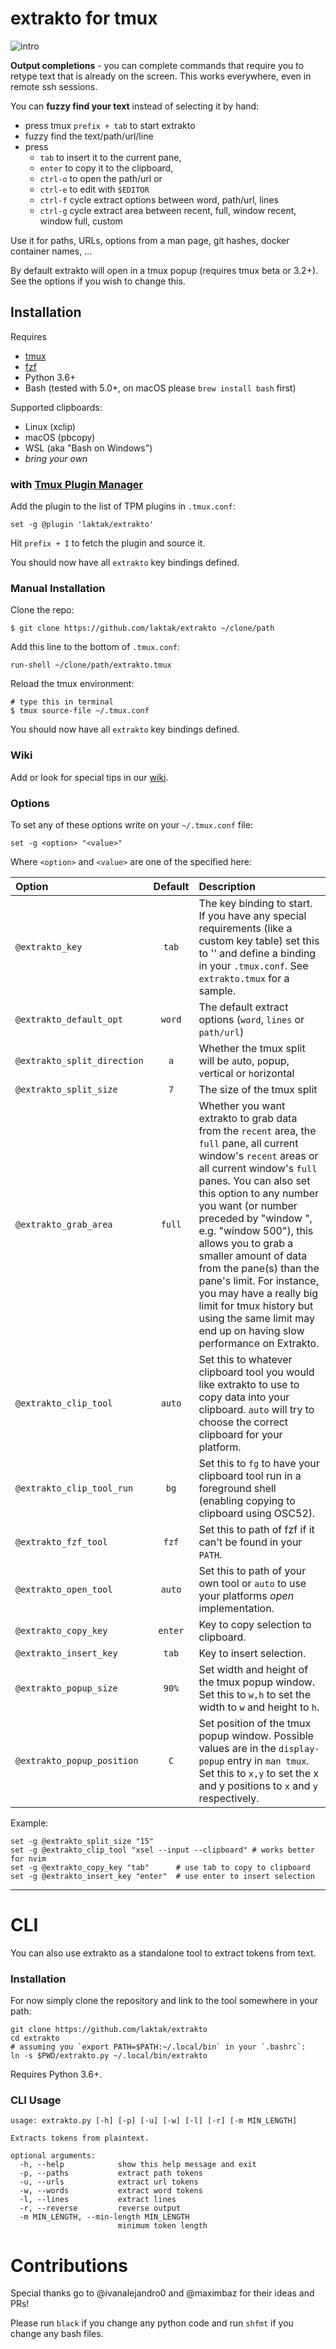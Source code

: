 
# extrakto for tmux

![intro](https://github.com/laktak/extrakto/wiki/assets/intro1.gif)

**Output completions** - you can complete commands that require you to retype text that is already on the screen. This works everywhere, even in remote ssh sessions.

You can **fuzzy find your text** instead of selecting it by hand:

- press tmux `prefix + tab` to start extrakto
- fuzzy find the text/path/url/line
- press
  - `tab` to insert it to the current pane,
  - `enter` to copy it to the clipboard,
  - `ctrl-o` to open the path/url or
  - `ctrl-e` to edit with `$EDITOR`
  - `ctrl-f` cycle extract options between word, path/url, lines
  - `ctrl-g` cycle extract area between recent, full, window recent, window full, custom

Use it for paths, URLs, options from a man page, git hashes, docker container names, ...

By default extrakto will open in a tmux popup (requires tmux beta or 3.2+). See the options if you wish to change this.

## Installation

Requires

- [tmux](https://github.com/tmux/tmux/wiki)
- [fzf](https://github.com/junegunn/fzf)
- Python 3.6+
- Bash (tested with 5.0+, on macOS please `brew install bash` first)

Supported clipboards:

- Linux (xclip)
- macOS (pbcopy)
- WSL (aka "Bash on Windows")
- *bring your own*

### with [Tmux Plugin Manager](https://github.com/tmux-plugins/tpm)

Add the plugin to the list of TPM plugins in `.tmux.conf`:

    set -g @plugin 'laktak/extrakto'

Hit `prefix + I` to fetch the plugin and source it.

You should now have all `extrakto` key bindings defined.

### Manual Installation

Clone the repo:

    $ git clone https://github.com/laktak/extrakto ~/clone/path

Add this line to the bottom of `.tmux.conf`:

    run-shell ~/clone/path/extrakto.tmux

Reload the tmux environment:

    # type this in terminal
    $ tmux source-file ~/.tmux.conf

You should now have all `extrakto` key bindings defined.

### Wiki

Add or look for special tips in our [wiki](https://github.com/laktak/extrakto/wiki).

### Options

To set any of these options write on your `~/.tmux.conf` file:

```
set -g <option> "<value>"
```

Where `<option>` and `<value>` are one of the specified here:

| Option                      | Default | Description |
| :---                        | :---:   | :--- |
| `@extrakto_key`             | `tab`   | The key binding to start. If you have any special requirements (like a custom key table) set this to '' and define a binding in your `.tmux.conf`. See `extrakto.tmux` for a sample. |
| `@extrakto_default_opt`     | `word`  | The default extract options (`word`, `lines` or `path/url`) |
| `@extrakto_split_direction` | `a`     | Whether the tmux split will be `a`uto, `p`opup, `v`ertical or `h`orizontal |
| `@extrakto_split_size`      | `7`     | The size of the tmux split |
| `@extrakto_grab_area`       | `full`  | Whether you want extrakto to grab data from the `recent` area, the `full` pane, all current window's `recent` areas or all current window's `full` panes. You can also set this option to any number you want (or number preceded by "window ", e.g. "window 500"), this allows you to grab a smaller amount of data from the pane(s) than the pane's limit. For instance, you may have a really big limit for tmux history but using the same limit may end up on having slow performance on Extrakto. |
| `@extrakto_clip_tool`       | `auto`  | Set this to whatever clipboard tool you would like extrakto to use to copy data into your clipboard. `auto` will try to choose the correct clipboard for your platform. |
| `@extrakto_clip_tool_run`   | `bg`    | Set this to `fg` to have your clipboard tool run in a foreground shell (enabling copying to clipboard using OSC52). |
| `@extrakto_fzf_tool`        | `fzf`   | Set this to path of fzf if it can't be found in your `PATH`. |
| `@extrakto_open_tool`       | `auto`  | Set this to path of your own tool or `auto` to use your platforms *open* implementation. |
| `@extrakto_copy_key`        | `enter` | Key to copy selection to clipboard. |
| `@extrakto_insert_key`      | `tab`   | Key to insert selection. |
| `@extrakto_popup_size`      | `90%`   | Set width and height of the tmux popup window. Set this to `w,h` to set the width to `w` and height to `h`. |
| `@extrakto_popup_position`  | `C`     | Set position of the tmux popup window. Possible values are in the `display-popup` entry in `man tmux`. Set this to `x,y` to set the x and y positions to `x` and `y` respectively. |


Example:

```
set -g @extrakto_split_size "15"
set -g @extrakto_clip_tool "xsel --input --clipboard" # works better for nvim
set -g @extrakto_copy_key "tab"      # use tab to copy to clipboard
set -g @extrakto_insert_key "enter"  # use enter to insert selection
```

---

# CLI

You can also use extrakto as a standalone tool to extract tokens from text.

### Installation

For now simply clone the repository and link to the tool somewhere in your path:

```
git clone https://github.com/laktak/extrakto
cd extrakto
# assuming you `export PATH=$PATH:~/.local/bin` in your `.bashrc`:
ln -s $PWD/extrakto.py ~/.local/bin/extrakto
```

Requires Python 3.6+.

### CLI Usage

```
usage: extrakto.py [-h] [-p] [-u] [-w] [-l] [-r] [-m MIN_LENGTH]

Extracts tokens from plaintext.

optional arguments:
  -h, --help            show this help message and exit
  -p, --paths           extract path tokens
  -u, --urls            extract url tokens
  -w, --words           extract word tokens
  -l, --lines           extract lines
  -r, --reverse         reverse output
  -m MIN_LENGTH, --min-length MIN_LENGTH
                        minimum token length
```

# Contributions

Special thanks go to @ivanalejandro0 and @maximbaz for their ideas and PRs!

Please run `black` if you change any python code and run `shfmt` if you change any bash files.
